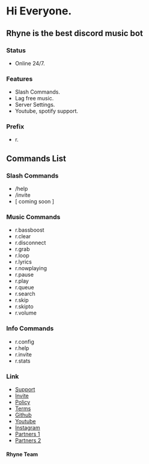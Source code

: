 # Hi Everyone.
## Rhyne is the best discord music bot

### Status
- Online 24/7.

### Features
- Slash Commands.
- Lag free music.
- Server Settings.
- Youtube, spotify support.

### Prefix
- r.

## Commands List

### Slash Commands

- /help
- /invite
- [ coming soon ]

### Music Commands

- r.bassboost
- r.clear
- r.disconnect
- r.grab
- r.loop 
- r.lyrics 
- r.nowplaying
- r.pause
- r.play 
- r.queue
- r.search
- r.skip
- r.skipto
- r.volume
 

### Info Commands

- r.config 
- r.help
- r.invite
- r.stats

### Link
- [Support](https://dsc.gg/rhyne.support/)
- [Invite](https://dsc.gg/rhyne/)
- [Policy](https://rhivyofficial.gitbook.io/rhyne_discord_bot/privacy-policy/)
- [Terms](https://rhivyofficial.gitbook.io/rhyne_discord_bot/)
- [Github](https://github.com/RhyneOfficial/rhyne-bot/)
- [Youtube](https://youtube.com/channel/UC1-oRS1FY-wTFuNzM4qMGRQ)
- [Instagram](https://instagram.com/@rhyne.official)
- [Partners 1](https://dsc.gg/nemo)
- [Partners 2](https:kiras.tk)

#### Rhyne Team
